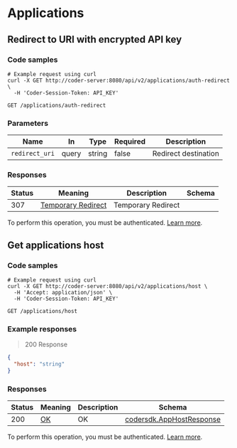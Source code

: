 # Applications

## Redirect to URI with encrypted API key

### Code samples

```shell
# Example request using curl
curl -X GET http://coder-server:8080/api/v2/applications/auth-redirect \
  -H 'Coder-Session-Token: API_KEY'
```

`GET /applications/auth-redirect`

### Parameters

|Name|In|Type|Required|Description|
|---|---|---|---|---|
|`redirect_uri`|query|string|false|Redirect destination|

### Responses

|Status|Meaning|Description|Schema|
|---|---|---|---|
|307|[Temporary Redirect](https://tools.ietf.org/html/rfc7231#section-6.4.7)|Temporary Redirect||

To perform this operation, you must be authenticated. [Learn more](authentication.md).

## Get applications host

### Code samples

```shell
# Example request using curl
curl -X GET http://coder-server:8080/api/v2/applications/host \
  -H 'Accept: application/json' \
  -H 'Coder-Session-Token: API_KEY'
```

`GET /applications/host`

### Example responses

> 200 Response

```json
{
  "host": "string"
}
```

### Responses

|Status|Meaning|Description|Schema|
|---|---|---|---|
|200|[OK](https://tools.ietf.org/html/rfc7231#section-6.3.1)|OK|[codersdk.AppHostResponse](schemas.md#codersdkapphostresponse)|

To perform this operation, you must be authenticated. [Learn more](authentication.md).
